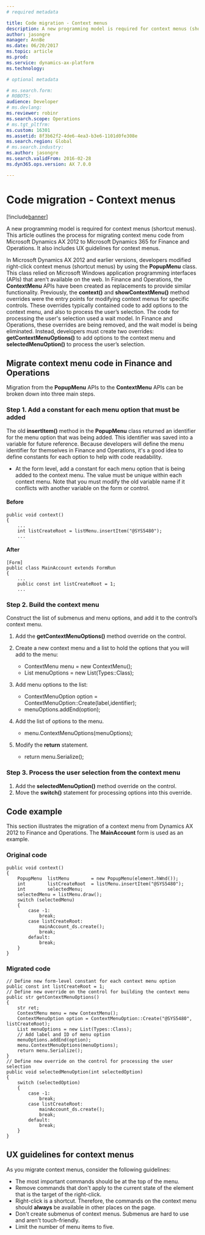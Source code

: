 ```yaml
---
# required metadata

title: Code migration - Context menus
description: A new programming model is required for context menus (shortcut menus). This article outlines the process for migrating context menu code from Microsoft Dynamics AX 2012 to Microsoft Dynamics 365 for Finance and Operations. It also includes UX guidelines for context menus.
author: jasongre
manager: AnnBe
ms.date: 06/20/2017
ms.topic: article
ms.prod: 
ms.service: dynamics-ax-platform
ms.technology: 

# optional metadata

# ms.search.form: 
# ROBOTS: 
audience: Developer
# ms.devlang: 
ms.reviewer: robinr
ms.search.scope: Operations
# ms.tgt_pltfrm: 
ms.custom: 16301
ms.assetid: 8f3b62f2-4de6-4ea3-b3e6-1101d0fe308e
ms.search.region: Global
# ms.search.industry: 
ms.author: jasongre
ms.search.validFrom: 2016-02-28
ms.dyn365.ops.version: AX 7.0.0

---
```


# Code migration - Context menus

[!include[banner](../includes/banner.md)]


A new programming model is required for context menus (shortcut menus). This article outlines the process for migrating context menu code from Microsoft Dynamics AX 2012 to Microsoft Dynamics 365 for Finance and Operations. It also includes UX guidelines for context menus.

In Microsoft Dynamics AX 2012 and earlier versions, developers modified right-click context menus (shortcut menus) by using the **PopupMenu** class. This class relied on Microsoft Windows application programming interfaces (APIs) that aren't available on the web. In Finance and Operations, the **ContextMenu** APIs have been created as replacements to provide similar functionality. Previously, the **context()** and **showContextMenu()** method overrides were the entry points for modifying context menus for specific controls. These overrides typically contained code to add options to the context menu, and also to process the user’s selection. The code for processing the user's selection used a wait model. In Finance and Operations, these overrides are being removed, and the wait model is being eliminated. Instead, developers must create two overrides: **getContextMenuOptions()** to add options to the context menu and **selectedMenuOption()** to process the user’s selection.

## Migrate context menu code in Finance and Operations
Migration from the **PopupMenu** APIs to the **ContextMenu** APIs can be broken down into three main steps.

### Step 1. Add a constant for each menu option that must be added

The old **insertItem()** method in the **PopupMenu** class returned an identifier for the menu option that was being added. This identifier was saved into a variable for future reference. Because developers will define the menu identifier for themselves in Finance and Operations, it's a good idea to define constants for each option to help with code readability.

-   At the form level, add a constant for each menu option that is being added to the context menu. The value must be unique within each context menu. Note that you must modify the old variable name if it conflicts with another variable on the form or control.

#### Before

    public void context()
    {
        ...
        int listCreateRoot = listMenu.insertItem("@SYS5480");
        ...

#### After

    [Form]
    public class MainAccount extends FormRun
    {
        ...
        public const int listCreateRoot = 1;
        ...

### Step 2. Build the context menu

Construct the list of submenus and menu options, and add it to the control’s context menu.

1.  Add the **getContextMenuOptions()** method override on the control.
2.  Create a new context menu and a list to hold the options that you will add to the menu:
    -   ContextMenu menu = new ContextMenu();
    -   List menuOptions = new List(Types::Class);

3.  Add menu options to the list:
    -   ContextMenuOption option = ContextMenuOption::Create(label,identifier);
    -   menuOptions.addEnd(option);

4.  Add the list of options to the menu.
    -   menu.ContextMenuOptions(menuOptions);

5.  Modify the **return** statement.
    -   return menu.Serialize();

### Step 3. Process the user selection from the context menu

1.  Add the **selectedMenuOption()** method override on the control.
2.  Move the **switch()** statement for processing options into this override.

## Code example
This section illustrates the migration of a context menu from Dynamics AX 2012 to Finance and Operations. The **MainAccount** form is used as an example.

### Original code

    public void context()
    {       
        PopupMenu  listMenu        = new PopupMenu(element.hWnd());
        int        listCreateRoot  = listMenu.insertItem("@SYS5480");
        int        selectedMenu;
        selectedMenu = listMenu.draw();
        switch (selectedMenu)
        {
            case -1:
                break;
            case listCreateRoot:
                mainAccount_ds.create();
                break;
            default:
                break;
        }
    }

### Migrated code

    // Define new form-level constant for each context menu option
    public const int listCreateRoot = 1;
    // Define new override on the control for building the context menu
    public str getContextMenuOptions()
    {
        str ret;
        ContextMenu menu = new ContextMenu(); 
        ContextMenuOption option = ContextMenuOption::Create("@SYS5480", listCreateRoot);
        List menuOptions = new List(Types::Class); 
        // Add label and ID of menu option
        menuOptions.addEnd(option); 
        menu.ContextMenuOptions(menuOptions);
        return menu.Serialize();
    }
    // Define new override on the control for processing the user selection
    public void selectedMenuOption(int selectedOption)
    {
        switch (selectedOption)
        {
            case -1:
                break;
            case listCreateRoot:
                mainAccount_ds.create();
                break;
            default:
                break;
        }
    }

## UX guidelines for context menus
As you migrate context menus, consider the following guidelines:

-   The most important commands should be at the top of the menu.
-   Remove commands that don't apply to the current state of the element that is the target of the right-click.
-   Right-click is a shortcut. Therefore, the commands on the context menu should **always** be available in other places on the page.
-   Don't create submenus of context menus. Submenus are hard to use and aren't touch-friendly.
-   Limit the number of menu items to five.




